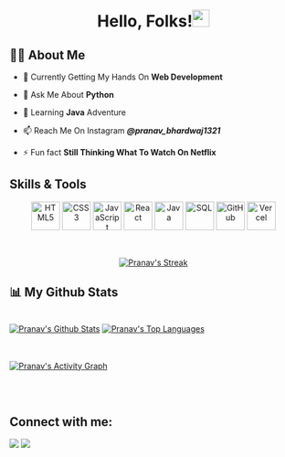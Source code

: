 
<h1 align="center">Hello, Folks!<img src="https://raw.githubusercontent.com/MartinHeinz/MartinHeinz/master/wave.gif" width="30px"></h1>


## 🙋‍♂️ About Me

- 🌱 Currently Getting My Hands On **Web Development**

- 👯 Ask Me About **Python**

- 🚀 Learning **Java** Adventure

- 📫 Reach Me On Instagram ***@pranav_bhardwaj1321***

- ⚡ Fun fact **Still Thinking What To Watch On Netflix**

## Skills & Tools

<p align="center">
  <img src="https://cdn-icons-png.flaticon.com/512/732/732212.png" alt="HTML5" width="50" height="50"/>
  <img src="https://cdn-icons-png.flaticon.com/512/732/732190.png" alt="CSS3" width="50" height="50"/>
  <img src="https://cdn-icons-png.flaticon.com/512/5968/5968292.png" alt="JavaScript" width="50" height="50"/>
  <img src="https://cdn-icons-png.flaticon.com/512/1126/1126012.png" alt="React" width="50" height="50"/>
  <img src="https://cdn-icons-png.flaticon.com/512/226/226777.png" alt="Java" width="50" height="50"/>
  <img src="https://cdn-icons-png.flaticon.com/512/2772/2772128.png" alt="SQL" width="50" height="50"/>
  <img src="[https://postimg.cc/f3VmGrKb](https://imgur.com/feOaOit)" alt="GitHub" width="50" height="50"/>
  <img src="https://cdn.iconscout.com/icon/free/png-256/free-vercel-3521717-2945015.png" alt="Vercel" width="50" height="50"/>
</p>
<br/>

<p align="center">
    <a href="https://github.com/pranav1321-ops/github-readme-streak-stats">
        <img title="🔥 Get streak stats for your profile at git.io/streak-stats" alt="Pranav's Streak" src="https://github-readme-streak-stats.herokuapp.com/?user=pranav1321-ops&theme=black-ice&hide_border=true&stroke=0000&background=060A0CD0"/>
    </a>
</p>

## 📊 My Github Stats

  <br/>
    <a href="https://github.com/pranav1321-ops/github-readme-stats"><img alt="Pranav's Github Stats" src="https://github-readme-stats.vercel.app/api?username=pranav1321-ops&show_icons=true&count_private=true&theme=react&hide_border=true&bg_color=0D1117" /></a>
  <a href="https://github.com/pranav1321-ops/github-readme-stats"><img alt="Pranav's Top Languages" src="https://github-readme-stats.vercel.app/api/top-langs/?username=pranav1321-ops&langs_count=8&count_private=true&layout=compact&theme=react&hide_border=true&bg_color=0D1117" /></a>
  <br/>
 

<br/>
<br/>

<a href="https://github.com/pranav1321-ops/github-readme-activity-graph"><img alt="Pranav's Activity Graph" src="https://activity-graph.herokuapp.com/graph?username=pranav1321-ops&bg_color=0D1117&color=5BCDEC&line=5BCDEC&point=FFFFFF&hide_border=true" /></a>

<br/>
<br/>

## Connect with me:
<p align="left">

<a href = "https://www.linkedin.com/mwlite/in/pranav-bhardwaj-baa616200"><img src="https://img.icons8.com/fluent/48/000000/linkedin.png"/></a>
<a href = "https://www.instagram.com/pranav_bhardwaj1321/"><img src="https://img.icons8.com/fluent/48/000000/instagram-new.png"/></a>

</p>

